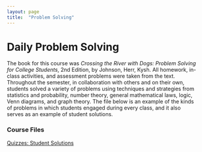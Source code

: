 ```yaml
---
layout: page
title:  "Problem Solving"
---
```


# Daily Problem Solving

The book for this course was <i>Crossing the River with Dogs: Problem Solving for College Students</i>, 2nd Edition, by Johnson, Herr, Kysh. All homework, in-class activities, and assessment problems were taken from the text. Throughout the semester, in collaboration with others and on their own, students solved a variety of problems using techniques and strategies from statistics and probability, number theory, general mathematical laws, logic, Venn diagrams, and graph theory. The file below is an example of the kinds of problems in which students engaged during every class, and it also serves as an example of student solutions. 

### Course Files
<a href="https://lisasteaching.github.io/DuquesneProf/portfolio_teaching/problem_solving/Quizzes.pdf" target="_blank">Quizzes: Student Solutions</a>
